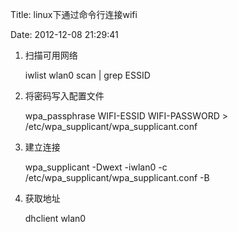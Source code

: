 Title: linux下通过命令行连接wifi

Date: 2012-12-08 21:29:41

1.  扫描可用网络

    iwlist wlan0 scan | grep ESSID

2.  将密码写入配置文件

    wpa&#95;passphrase WIFI-ESSID WIFI-PASSWORD > /etc/wpa&#95;supplicant/wpa_supplicant.conf

3.  建立连接

    wpa&#95;supplicant -Dwext -iwlan0 -c /etc/wpa&#95;supplicant/wpa_supplicant.conf -B

4.  获取地址

    dhclient wlan0